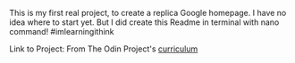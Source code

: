 This is my first real project, to create a replica Google homepage.  I have no idea where to start yet.  But I did create this Readme in terminal with nano command! #imlearningithink

Link to Project:
 From The Odin Project's [curriculum](http://www.theodinproject.com/courses/web-development-101/lessons/html-css)

